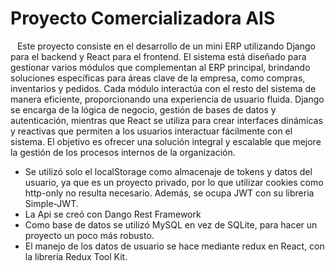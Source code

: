 # Proyecto Comercializadora AIS

&ensp; Este proyecto consiste en el desarrollo de un mini ERP utilizando Django para el backend y React para el frontend. El sistema está diseñado para gestionar varios módulos que complementan al ERP principal, brindando soluciones específicas para áreas clave de la empresa, como compras, inventarios y pedidos. Cada módulo interactúa con el resto del sistema de manera eficiente, proporcionando una experiencia de usuario fluida. Django se encarga de la lógica de negocio, gestión de bases de datos y autenticación, mientras que React se utiliza para crear interfaces dinámicas y reactivas que permiten a los usuarios interactuar fácilmente con el sistema. El objetivo es ofrecer una solución integral y escalable que mejore la gestión de los procesos internos de la organización.

- Se utilizó solo el localStorage como almacenaje de tokens y datos del usuario, ya que es un proyecto privado, por lo que utilizar cookies como http-only no resulta necesario. Además, se ocupa JWT con su libreria Simple-JWT.
- La Api se creó con Dango Rest Framework
- Como base de datos se utilizó MySQL en vez de SQLite, para hacer un proyecto un poco más robusto.
- El manejo de los datos de usuario se hace mediante redux en React, con la librería Redux Tool Kit.